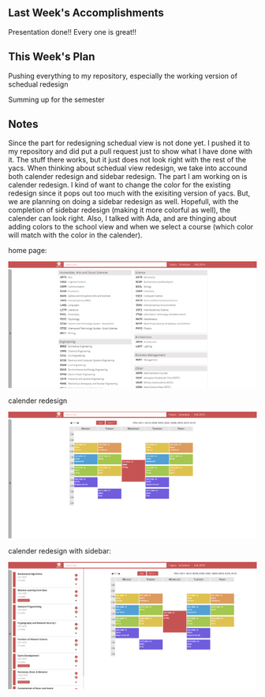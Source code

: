 ## Last Week's Accomplishments

Presentation done!! Every one is great!!
    
## This Week's Plan

Pushing everything to my repository, especially the working version of schedual redesign

Summing up for the semester


## Notes

Since the part for redesigning schedual view is not done yet. I pushed it to my repository and did put a pull request
just to show what I have done with it. The stuff there works, but it just does not look right with the rest of the yacs.
When thinking about schedual view redesign, we take into accound both calender redesign and sidebar redesign. The part I am
working on is calender redesign. I kind of want to change the color for the existing redesign since it pops out too much
with the exisiting version of yacs. But, we are planning on doing a sidebar redesign as well. Hopefull, with the completion of 
sidebar redesign (making it more colorful as well), the calender can look right. Also, I talked with Ada, and are thinging about
adding colors to the school view and when we select a course (which color will match with the color in the calender).


home page:

![alt text](https://raw.githubusercontent.com/janinewu/rcos-status-updates/master/spring_2019/Screenshot%20from%202019-04-26%2015-36-02.png)

calender redesign

![alt text](https://raw.githubusercontent.com/janinewu/rcos-status-updates/master/spring_2019/Screenshot%20from%202019-04-26%2015-34-40.png)

calender redesign with sidebar: 

![alt text](https://raw.githubusercontent.com/janinewu/rcos-status-updates/master/spring_2019/Screenshot%20from%202019-04-26%2015-34-23.png)
